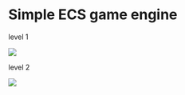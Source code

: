 # Simple ECS game engine

level 1

![](https://github.com/qiushiyan/images/blob/63fc463ba10d801b45556778de509527311d0f7b/real2d/level1.png?raw=true)

level 2

![](https://github.com/qiushiyan/images/blob/63fc463ba10d801b45556778de509527311d0f7b/real2d/level2.png?raw=true)